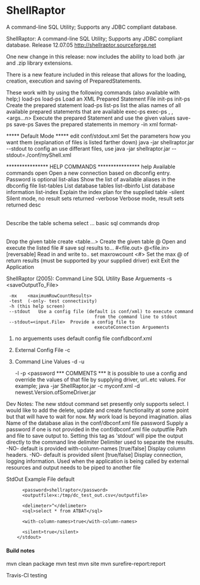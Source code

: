# ShellRaptor

A command-line SQL Utility; Supports any JDBC compliant database.
 
ShellRaptor: A command-line SQL Utility; Supports any JDBC compliant database.
Release 12.07.05 http://shellraptor.sourceforge.net

One new change in this release: now includes the ability to load both .jar and .zip
library extensions.

There is a new feature included in this release that allows for the loading, creation, 
execution and saving of PreparedStatements.

These work with by using the following commands (also available with help;)
load-ps	load-ps <file> Load an XML Prepared Statement File
init-ps	init-ps <name> <prepared statement> Create the prepared statement
load-ps	list-ps list the alias names of all available prepared statements that are available
exec-ps exec-ps <alias> <args1>, <args2>, <args...n> Execute the prepared Statement and use the given values
save-ps	save-ps <output file> Saves the prepared statements in memory -in xml format-

***** Default Mode ***** 
edit conf/stdout.xml Set the parameters how you want them (explanation of files
is listed farther down)
java -jar shellraptor.jar --stdout
to config an use differant files, use 
java -jar shellraptor.jar --stdout=./conf/myShell.xml


**************** HELP COMMANDS ****************
	help			Available commands
	open <alias> <password>	Open a new connection based on 
                                     dbconfig entry. Password is optional
	list-alias			Show the list of available aliases in the 
                                     dbconfig file
	list-tables		List database tables
	list-dbinfo		List database information
	list-index <table>		Explain the index plan for the supplied 
                                     table
	-silent			Silent mode, no result sets returned
	-verbose			Verbose mode, result sets returned
	desc <table>		Describe the table schema
	select ...			basic sql commands
	drop <table>		Drop the given table
	create <table...>		Create the given table
	@<file>			Open and execute the listed file
	#<file> <sql>		save sql results to...
	#<file.out> @<file.in>	[reversable] Read in and write to..
	set maxrowcount <#>	Set the max @ of return results 
                                     (must be supported by 
                                     your supplied driver)
	exit			Exit the Application

	
ShellRaptor (2005): Command Line SQL Utility
Base Arguements
	 -s	<saveOutputTo_File>

	 -mx	<maximumRowCountResults>
	 -test	(-only- test connectivity)
	 -h	(this help screen)
	 --stdout	Use a config file (default is conf/xml) to execute command 
                                     from the command line to stdout
	 --stdout=<input.File>	Provide a config file to 
                                     executeConnection Arguements
1) no arguements uses default config file conf\dbconf.xml
2) External Config File
	-c	<config file>
3) Command Line Values
	-d	<driver>
	-u	<connection-url>

	-l	<username>
	-p	<password
 *** COMMENTS ***
 It is possible to use a config and override the values
 of that file by supplying driver, url..etc values.
 For example;
 java -jar ShellRaptor.jar -c myconf.xml -d newest.Version.ofSomeDriver.jar

 
Dev Notes: 
The new stdout command set presently only supports select.  I would like to 
add the delete, update and create functionality at some point but that will
have to wait for now. My work load is beyond imagination. 
alias			Name of the database alias in the 
                                     conf/dbconf.xml file
password 		Supply a password if one is not provided in the 
                                     conf/dbconf.xml file
outputfile  		Path and file to save output to. Setting this tag 
                                     as 'stdout' will
			pipe the output directly to the command line
delimiter			Delimiter used to separate the results. -NO- 
                                     default is provided
with-column-names	[true/false] Display column headers. -NO- 
                                     default is provided
silent			[true/false] Display connection, logging information. Used when the
			application is being called by external resources 
                                     and output needs
			to be piped to another file
 
StdOut Example File
<raptor>
        <stdout>
          <alias>default</alias>

          <password>shellraptor</password>
          <outputfile>x:/tmp/dc_test_out.csv</outputfile>
<!-- to dump to the command line only, set your outputfile = stdout
          <outputfile>stdout</outputfile>
-->

          <delimeter>^</delimeter>
          <sql>select * from ATBAT</sql>
<!-- pipe out columns name true/false -->
          <with-column-names>true</with-column-names>

<!-- Show -ONLY- results...not details true/false -->
          <silent>true</silent>
        </stdout>
</raptor>

#### Build notes
mvn clean package
mvn test
mvn site
mvn surefire-report:report


Travis-CI testing
